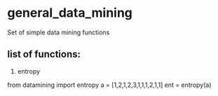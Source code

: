 # general_data_mining
Set of simple data mining functions


## list of functions:

1. entropy

from datamining import entropy
a = [1,2,1,2,3,1,1,1,2,1,1]
ent = entropy(a)

